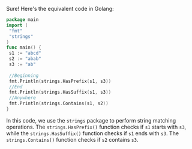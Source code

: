 Sure! Here's the equivalent code in Golang:
```go
package main
import (
 "fmt"
 "strings"
)
func main() {
 s1 := "abcd"
 s2 := "abab"
 s3 := "ab"
 
 //Beginning
 fmt.Println(strings.HasPrefix(s1, s3))
 //End
 fmt.Println(strings.HasSuffix(s1, s3))
 //Anywhere
 fmt.Println(strings.Contains(s1, s2))
}
```
In this code, we use the `strings` package to perform string matching operations. The `strings.HasPrefix()` function checks if `s1` starts with `s3`, while the `strings.HasSuffix()` function checks if `s1` ends with `s3`. The `strings.Contains()` function checks if `s2` contains `s3`.

